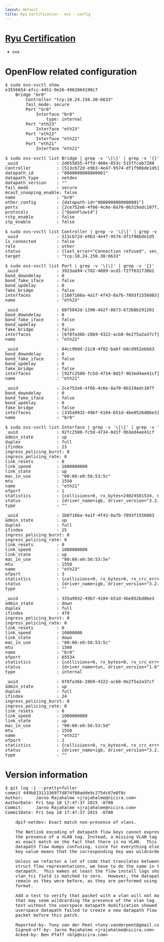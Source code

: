 ```yaml
---
layout: default
title: Ryu Certification - ovs - config
---
```

# [Ryu Certification](http://osrg.github.io/ryu/certification.html)
* ovs 

# OpenFlow related configuration
<pre>
$ sudo ovs-vsctl show
e3556654-afcc-4451-9e26-4962064190c7
    Bridge "br0"
        Controller "tcp:10.24.150.30:6633"
        fail_mode: secure
        Port "br0"
            Interface "br0"
                type: internal
        Port "eth23"
            Interface "eth23"
        Port "eth22"
            Interface "eth22"
        Port "eth21"
            Interface "eth21"

$ sudo ovs-vsctl list Bridge | grep -v '\[\]' | grep -v '{}'
_uuid               : 2d655855-4ffd-460e-853c-515ffcab7280
controller          : [513cb72d-e9b3-4e47-9574-df1f98bde1d5]
datapath_id         : "0000000000000001"
datapath_type       : netdev
datapath_version    : "<built-in>"
fail_mode           : secure
mcast_snooping_enable: false
name                : "br0"
other_config        : {datapath-id="0000000000000001"}
ports               : [2ce752e6-4f66-4c6e-8a70-0b319adc107f, 3923aa94-c782-4889-acd1-f27f631738b2, 68f5842d-1390-442f-8673-672b8b291201, 84cc99dd-21c8-4f02-babf-b8cd952ebb63]
protocols           : ["OpenFlow14"]
rstp_enable         : false
stp_enable          : false

$ sudo ovs-vsctl list Controller | grep -v '\[\]' | grep -v '{}'
_uuid               : 513cb72d-e9b3-4e47-9574-df1f98bde1d5
is_connected        : false
role                : other
status              : {last_error="Connection refused", sec_since_disconnect="1", state=BACKOFF}
target              : "tcp:10.24.150.30:6633"

$ sudo ovs-vsctl list Port | grep -v '\[\]' | grep -v '{}'
_uuid               : 3923aa94-c782-4889-acd1-f27f631738b2
bond_downdelay      : 0
bond_fake_iface     : false
bond_updelay        : 0
fake_bridge         : false
interfaces          : [1b07166a-4a1f-4f43-8a7b-7893f1556083]
name                : "eth23"

_uuid               : 68f5842d-1390-442f-8673-672b8b291201
bond_downdelay      : 0
bond_fake_iface     : false
bond_updelay        : 0
fake_bridge         : false
interfaces          : [6f8fa36b-28b9-4322-acb8-9e2f5a2a37cf]
name                : "eth22"

_uuid               : 84cc99dd-21c8-4f02-babf-b8cd952ebb63
bond_downdelay      : 0
bond_fake_iface     : false
bond_updelay        : 0
fake_bridge         : false
interfaces          : [92fc2508-fc5d-4734-8d1f-9b3ed4ae41cf]
name                : "eth21"

_uuid               : 2ce752e6-4f66-4c6e-8a70-0b319adc107f
bond_downdelay      : 0
bond_fake_iface     : false
bond_updelay        : 0
fake_bridge         : false
interfaces          : [335a9932-49b7-4104-b51d-4be052bd0be3]
name                : "br0"

$ sudo ovs-vsctl list Interface | grep -v '\[\]' | grep -v '{}'
_uuid               : 92fc2508-fc5d-4734-8d1f-9b3ed4ae41cf
admin_state         : up
duplex              : full
ifindex             : 23
ingress_policing_burst: 0
ingress_policing_rate: 0
link_resets         : 0
link_speed          : 1000000000
link_state          : up
mac_in_use          : "00:60:e0:56:53:5c"
mtu                 : 1550
name                : "eth21"
ofport              : 1
statistics          : {collisions=0, rx_bytes=24024581534, rx_crc_err=0, rx_dropped=0, rx_errors=0, rx_frame_err=0, rx_over_err=0, rx_packets=16026376, tx_bytes=0, tx_dropped=0, tx_errors=0, tx_packets=0}
status              : {driver_name=igb, driver_version="3.2.10-k", firmware_version="2.10-9"}
type                : ""

_uuid               : 1b07166a-4a1f-4f43-8a7b-7893f1556083
admin_state         : up
duplex              : full
ifindex             : 25
ingress_policing_burst: 0
ingress_policing_rate: 0
link_resets         : 0
link_speed          : 1000000000
link_state          : up
mac_in_use          : "00:60:e0:56:53:5e"
mtu                 : 1550
name                : "eth23"
ofport              : 3
statistics          : {collisions=0, rx_bytes=0, rx_crc_err=0, rx_dropped=0, rx_errors=0, rx_frame_err=0, rx_over_err=0, rx_packets=0, tx_bytes=1176922500, tx_dropped=0, tx_errors=0, tx_packets=784615}
status              : {driver_name=igb, driver_version="3.2.10-k", firmware_version="2.10-9"}
type                : ""

_uuid               : 335a9932-49b7-4104-b51d-4be052bd0be3
admin_state         : down
duplex              : full
ifindex             : 479
ingress_policing_burst: 0
ingress_policing_rate: 0
link_resets         : 0
link_speed          : 10000000
link_state          : down
mac_in_use          : "00:60:e0:56:53:5c"
mtu                 : 1500
name                : "br0"
ofport              : 65534
statistics          : {collisions=0, rx_bytes=0, rx_crc_err=0, rx_dropped=0, rx_errors=0, rx_frame_err=0, rx_over_err=0, rx_packets=0, tx_bytes=0, tx_dropped=0, tx_errors=0, tx_packets=0}
status              : {driver_name=tun, driver_version="1.6", firmware_version="N/A"}
type                : internal

_uuid               : 6f8fa36b-28b9-4322-acb8-9e2f5a2a37cf
admin_state         : up
duplex              : full
ifindex             : 24
ingress_policing_burst: 0
ingress_policing_rate: 0
link_resets         : 0
link_speed          : 1000000000
link_state          : up
mac_in_use          : "00:60:e0:56:53:5d"
mtu                 : 1550
name                : "eth22"
ofport              : 2
statistics          : {collisions=0, rx_bytes=0, rx_crc_err=0, rx_dropped=0, rx_errors=0, rx_frame_err=0, rx_over_err=0, rx_packets=0, tx_bytes=18089315792, tx_dropped=0, tx_errors=0, tx_packets=12064077}
status              : {driver_name=igb, driver_version="3.2.10-k", firmware_version="2.10-9"}
type                : ""
</pre>

# Version information
<pre>
$ git log -1 --pretty=fuller
commit 449b81311336977d874f80adde9c275dc67e0f8c
Author:     Jarno Rajahalme &lt;jrajahalme@nicira.com&gt;
AuthorDate: Fri Sep 18 17:47:37 2015 -0700
Commit:     Jarno Rajahalme &lt;jrajahalme@nicira.com&gt;
CommitDate: Fri Sep 18 17:47:37 2015 -0700

    dpif-netdev: Exact match non-presence of vlans.
    
    The Netlink encoding of datapath flow keys cannot express wildcarding
    the presence of a VLAN tag. Instead, a missing VLAN tag is interpreted
    as exact match on the fact that there is no VLAN.  This makes reading
    datapath flow dumps confusing, since for everything else, a missing
    key value means that the corresponding key was wildcarded.
    
    Unless we refactor a lot of code that translates between Netlink and
    struct flow representations, we have to do the same in the userspace
    datapath.  This makes at least the flow install logs show that the
    vlan_tci field is matched to zero.  However, the datapath flow dumps
    remain as they were before, as they are performed using the netlink
    format.
    
    Add a test to verify that packet with a vlan will not match a rule
    that may seem wildcarding the presence of the vlan tag.  Applying this
    test without the userspace datapath modification showed that the
    userspace datapath failed to create a new datapath flow for the VLAN
    packet before this patch.
    
    Reported-by: Tony van der Peet &lt;tony.vanderpeet@gmail.com&gt;
    Signed-off-by: Jarno Rajahalme &lt;jrajahalme@nicira.com&gt;
    Acked-by: Ben Pfaff &lt;blp@nicira.com&gt;
</pre>
